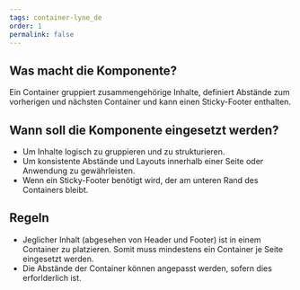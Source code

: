 ```yaml
---
tags: container-lyne_de
order: 1
permalink: false
---
```


## Was macht die Komponente?
Ein Container gruppiert zusammengehörige Inhalte, definiert Abstände zum vorherigen und nächsten Container und kann einen Sticky-Footer enthalten.

## Wann soll die Komponente eingesetzt werden?
* Um Inhalte logisch zu gruppieren und zu strukturieren.
* Um konsistente Abstände und Layouts innerhalb einer Seite oder Anwendung zu gewährleisten.
* Wenn ein Sticky-Footer benötigt wird, der am unteren Rand des Containers bleibt.

## Regeln
* Jeglicher Inhalt (abgesehen von Header und Footer) ist in einem Container zu platzieren. Somit muss mindestens ein Container je Seite eingesetzt werden.
* Die Abstände der Container können angepasst werden, sofern dies erforlderlich ist.
